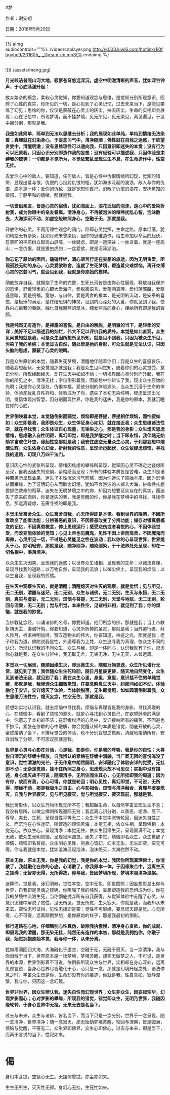 #梦


作者：谢安朔

日期：2016年5月20日

---

{% aimg audiocontrols=""%}../video/cnplayer.png,http://k003.kiwi6.com/hotlink/1i0fbgyhc9/201605_-_Dream-cn.mp3{% endaimg %}

<br />
![](./assets/meng.jpg)

**月光皎洁普照山河大地，寂寥苍穹悠远深沉，虚空中明澈清晰的声音，犹如深谷钟声，于心底荡漾升起：**


放弃繁杂的概念，柔软心灵觉知，你要知道观念与思维，是觉知分别所现意识，阻碍了心性的真实，你所见的一切，是心见到了心灵记忆，过去未来当下，是能见攀缘了幻见；思维的你，仅仅是蒙蔽在心灵上的灰尘，抹去灰尘，生命的实相即会展现；心在记忆中，所现梦境，而不挂梦境，见无所见，见无染见，离见遍见，于见中离分别，那就是我。


**我是如此简单，简单到无法以思维去分析；我的展现如此单纯，单纯到情绪无法染着；真理就在幻垢身心，于妄念习气中，清净随顺；佛性就在自我之迷惑，于欲望贪婪中，清醒明澈；没有思维理性可以通向我，只因意识即迷失的本觉；没有行为可以还原我，只因心识分别即造作我的妄想；没有经验可以描述我，只因体验是束缚我的镣铐；一切都是本觉所为，本觉依繁乱呈现生生不息，在生命造作中，性空无挂。**


去爱你心中的敌人，要知道，任何敌人，皆是心性中仇恨情绪所幻现，觉知的错愕，显现出爱与恨，仇恨的心投射仇恨的相，犹如海水泛起的波浪，敌人与你的仇恨，原本是一体；爱你的仇敌，就是宽恕你自己，消散了仇恨的浪花，安抚觉知的错愕，宁静平和的情绪，那就是我。


**一切爱侣亲友，皆是心灵的宿债，犹如海面上，浪花泛起的泡沫，是心中的爱染折射我，成为你眼中的亲友眷属。清净身心，不再被泡沫的喧哗扰乱心智，泡沫散去，大海深沉不动，如虚空般映照身心，空融于无，那就是我。**


开放你的心灵，不再用理性观念的闸门，阻碍心灵觉照，生命之路，原本坦荡，犹如晴空无有杂染，犹如月光未曾染色，因你的思维造作，给生命加以命运的起伏，在空旷的平原树立起高山屏障，一丝疑虑，即是一道深谷；一丝贪着，就是一座高山；一念仇恨，就是狼虫虎豹；一丝爱欲，就是沼泽湖泊。


**你忘记了原始的面目，磕磕绊绊，满心艰苦行走在妄想的旅途，因为无明贪爱，所现孤独无助的身心，心灵爱欲取舍，造就了生死梦境，塑造着灾难烦恼，离开束缚心灵的贪婪习气，就会见到我，我就是你原始的模样。**


彻底放弃自我，就拥抱了生命的完整，生死长河皆是由你心性展现，释放自我保护的恐惧，舒缓轻柔的心即大爱海洋，爱脱离语言，爱蕴涵真理，爱扫荡邪魔，爱驱逐黑暗，爱是祝福，宽恕，与自律，爱是离舍的根本，是光明的流动，是安泰的喜悦，是极乐的满足，是终结恐惧的神灵，见到内心深处的大爱，你就见到了我，依靠内心离我的奉献，融化自我煎熬的坚冰，纯爱照亮的身心，接纳所有即是我的容颜。


**我是纯然无有造作，是裸露的喜悦，是自由的解脱，是明澈的当下，是轻柔的安详；美好不足以描述我的灿烂，伟大不足以评价我的质朴。本觉是如此直观，众生见闻觉知就是我，可是众生因所想所见所知，就是见不到我，只因为被众生所见，污染了我的单纯；本觉亘古自然，随处皆是祂的身影，可众生就是无法认识，只因头脑的思虑，蒙蔽了心灵的眼睛。**


我是众生原始的本觉，随着生死梦境，清醒地伴随着你们；我是众生的喜怒哀乐，随着妄想起伏，无染觉照那就是我；我是众生见闻觉知，随着你们的心灵觉受，意识分别，所现缘起缘灭，却在生灭中如如不动；一切境界因心灵分别而升起，我在你的所见之中，清净无挂；宇宙倒影着我，因妄想中你辨认了我，现出众生原始的光明；我是你心灵深处，仇恨幸福，爱欲分别的体验源头，当众生沉浸于生命的体验，体验却扰乱自性祥和，体验成为了你，遗失了本初无染纯明，疑虑呈现出光明，觉悟体现出智慧，因分别而现世界，你是我的迷失，我是你的原本，我就沉睡在你的心底。


**世界倒映着本觉，本觉随倒影而圆觉，烦恼即是菩提，菩提相伴烦恼，而性寂如如；众生即是我，我即是众生，众生体证身心如幻，就在接近我；众生思维诸法性空，就在寻找我；众生体证自心现量，无垢染之心，那是我的身影；众生熄灭思虑情绪，思虑融入自性明寂，离幻即觉，即是我梦醒之时；当下即永恒，我伴随无始劫宇宙成住坏空，缘起性空那就是我；我安住虚空无量众生心灵，于刹那妄想中熠熠生辉，众生依身心幻业，折射我的性质，呈现命运起伏，众生依疑虑烦恼，寻找我的道路，幻现八万四千法门。**


意识因心性的紧张所呈现，情绪因焦虑的攀缘所呈现，觉知因心灵不确定之疑虑所呈现，自我因迷失的恐惧，紧缩感而呈现；所有的体验本质皆是苦难，众生即是诸种苦患所呈现业果，迷失了本性沉沦习气煎熬，因为你迷失了原始本来，因为恐惧从而攀缘，为了证明幻心从而取舍幻境，犹如不会游泳的人掉入大海，拼命挣扎想要抓住救命的稻草，迷失在无明梦境之中的你，却因为想要证实存在的真实，而迷失了原来的面目，你是迷失的我，我是觉醒的你，你是我在梦境中的寻找，寻找停息，那远离疑虑，无需寻找的即是我。


**本觉未曾离舍众生，众生离舍自我，心无所得即是本觉。看到世界的眼睛，不因所看改变了能看功能；分辨善恶的意识，不因善恶改变了分辨功能；储存对错真假概念的记忆，不因真假概念，停止思维运行；感受悲伤或者喜悦的心，不因体验觉受，而改变能体验的觉知；心见上帝也见魔鬼，见性不因上帝而高贵，不因魔鬼而卑微，心灵所见一切，不过是心灵能见之性在波动；我以你的心呈现世界，世界熄灭于心，妙明轻安，那就是我，随净则净，随染则染，于十法界处处呈现，却在一切名相中，落落清净。**


以众生生灭因果，呈现我的迷惑；以世界众生诸相，呈现我的生命；以诸法真理，呈现寻找我的道路；以万物自然，呈现我的流浪；以微尘佛土，呈现我的烦恼；以众生自我，呈现我的煎熬。


**在生灭中观察生灭的，就是清醒；清醒熄灭对生灭的观察，就是觉悟；见与所见，无二无别，清醒与迷茫，无二无别，众生与诸佛，无二无别，生灭与永恒，无二无别，真实与虚妄，无二无别，烦恼与菩提，无二无别，天堂与地狱，无二无别，轮回与涅槃，无二无别；觉与所觉，本来性空，见诸相非相，就见到了我；你的烦恼，就是我的妙觉。**


当佛教徒念经，口诵诸佛的名号，你要知道，他们所念的佛，那就是我；当上帝教祈祷天主，虔诚忏悔，你要知道，心灵所祈祷的圣灵，那就是我；当外道行者，拜火拜月，祈求神明加持，赞叹造物主的伟大，你要知道，神迹之光，那就是我；老子称我为道，佛陀说我是性，外道尊我为上梵，众生追寻我为真理，依众生不同的认识，所现认识我的不同众生，众生与我，却是一体同心，认识我就有了你，熄灭你心就是我，在众生分辨中，我无取无舍，无垢无净，无生无灭，未曾远离。


**本觉以一切展现，随顺因缘生灭，却远离生灭，随顺万物更迭，众生所见诸行无常，就见到了我；我伴随众生生死轮回，随日月星辰更替，随天地自然变化，众生见到诸法无我，就见到了我；我在众生心里，身里，意里，意识挂不住的单纯觉醒，那就是我，我渗透众生细微觉知，在妄念瞬息生灭中，刹那间如如不动，体验融化于安详，安详熄灭了体验，当体验脱落，无生即觉照，如如圆满倒影着我，众生思维万法性空，熄灭妄念，性空无住，那就是我。**


若想如实地认识我，就去烦恼中寻找我，烦恼与真理皆是我的身影，寻找真理的心，在烦恼中，看到了烦恼的源头，就是心寻找到心灵自己，在欲望肆虐的满足中，你遗忘了本初的圣洁；在舒缓松坦的心灵中，安详接纳所有的痛苦，不回避也不排斥，紧张在停歇的心中融解，你会觉醒认知的本质是错觉，彻底开放的心灵，全然接纳了当下，不排斥觉受的体验，也不分别妄想之觉察，清醒地接纳所有，安详消散了分辨，不可思议那就是我。


**世界是心灵与心影在对话，心是我，影是你，你是我的呼吸，我是你的自性；大喜悦自深沉的舒缓中释放，自我辨认的紧缩在舒缓中消融，当广袤无限的喜悦淹没了意识，觉性清澈的光芒，于无作意中朗然圆明，安详融化了体验安详的觉受，无挂即不动；无杂是觉照，挂不住所照之身心，思虑熄灭故不可思议；实相中没有描述，身心熄灭故不可说；随顺清净，无所住而生其心，心无所挂即我的周遍；因为有你，故而有我，心心可得，你就是轮回；明心见性，离幻即觉，不可说，无所得，随缘不动，那是我极乐之自由，心与影相合，烦恼与清净融合，真理与虚妄熄灭，自我与世界寂灭，见与所见寂灭，觉与所觉寂灭，寂灭现前，那就是我。**


我远离形体，以众生万物体现无所不在；我超越生命，以自然宇宙呈现生生不息；我没有居所，以微尘佛刹所现遍际无穷；我远离心识分别，以善恶、垢净、高下、尊卑、美丑、生死，呈现自性平等无二；众生于本觉中流转轮回，因迷失自性之义，而沉沦在心性迷茫，所营造的烦恼苦海；本觉无相，依众生相，呈现佛相；本觉无心，依众生心，呈现清净；本觉无住，依众生因缘生灭，呈现圆满不动；本觉无我，依众生无明烦恼，呈现寂照圆觉。迷失了本觉，烦恼即名众生，众生觉醒了烦恼，烦恼即名菩提。众生明心见性，则身心皆幻，幻本无生，无生即空，空无可得。你与我就是本觉，犹如沧海泛起泡沫，泡沫熄灭，大海岿然不动。


**原本无你，原本无我，你是我的幻觉，我是你的本觉，我因你所现真理佛土，你消散了，我就融化在你的心底，心消散了，你我原本一体，于因缘聚合中，远离生灭之挂碍；无智亦无得，无所得故，你与我，皆因梦境所现，梦境本自清净涅槃。**


迷即你，觉是我，迷幻消散，觉性本空，空中无色，即是圆照；因妄想彰显出你与世界，自我即是灵魂之镣铐，你阻隔了我的纯然，妄想塑造我的恐惧成为你，你在我的梦境中流浪生死，当你彻底抛弃所有自我获得，从觉知体验中苏醒了心灵，从意识思维中解脱了觉性，见无所见，觉无所觉，生灭寂灭，你就是我，而我却从未来去，空性无可证得，见性无挂即是空；觉性不可攀缘，妄念熄灭即是觉。心无所得，心不可得，远离颠倒梦想，是你原始的样子，那是我最初的倒影。


**修行道路在心地，仔细甄别心性真伪，破除我执傲慢，清净身心贪欲，你的成就，即展现我的清醒，那无染无挂，纯然无有造作的本初，那就是我拥抱你，你融于我，始觉拥抱原始本觉，我与你一体，从未分离。**


犹如雨滴回归大海，大海融化于虚空，空融于无，无融于寂灭，当一念清净，我与你消散于当下，世界原本是一场梦境，梦境苏醒，却实无做梦之人，不可说，是世界的本源，世界倒影着不可说，依倒影所现众生与世界，实相却在身心深处，远离思虑言说，当身心世界尽皆融化于心，心只是一念，那就是幻境升起之处，诸法停息之时，宇宙众生皆是你，生命却没有你的痕迹，你就是我，性自真如，寂静涅槃，我与你，只因这一念幻现。


**世界非世界，因众生辨认我，迷失自性而幻现世界；众生非众生，因妄起空华，幻现梦影而心；心对梦影的攀缘，所现我的错觉，错觉即众生，无明乃世界，我随因缘轮转，于身心世界中无挂，无来无去是名当下。**


过去与未来，众生与诸佛，皆名当下，而当下只是一念分别，世界于一念呈现，随一念清净，世界清净；随一念寂灭，那无始劫梦境苏醒，轮回与涅槃，皆是圆满，烦恼与觉醒，平等无二，众生界即佛界，众生心即佛心，过去与未来，即是当下，而离于言说的当下，性寂如来。

---
# 偈


身幻本菩提，空镜心无生。无挂何曾拭，亦尘亦如来。


生生无所生，灭灭性无得。身幻心无挂，生死性如来。